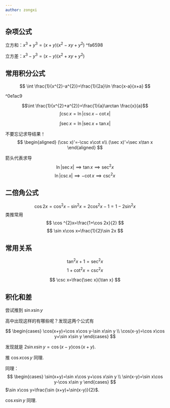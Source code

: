 ```yaml
---
author: zongxi
---
```


## 杂项公式
立方和：$x^{3}+y^{3}=(x+y)(x^{2}-xy+y^{2})$ ^fa6598

立方差：$x^{3}-y^{3}=(x-y)(x^{2}+xy+y^{2})$ 
## 常用积分公式


$$
\int \frac{1}{x^{2}-a^{2}}=\frac{1}{2a}\ln \frac{x-a}{x+a}
$$

^0e1ac9

$$\int \frac{1}{x^{2}+a^{2}}=\frac{1}{a}\arctan \frac{x}{a}$$
$$
\int \csc x=\ln|\csc x-\cot x|
$$

$$
\int \sec x=\ln|\sec x+\tan x|
$$

不要忘记求导结果！
$$
\begin{aligned}
(\csc x)'=-\csc x\cot x\\
(\sec x)'=\sec x\tan x
\end{aligned}
$$

箭头代表求导
$$
\ln |\sec x|\implies \tan x\implies \sec ^{2}x
$$
$$
\ln|\csc x|\implies -\cot x\implies \csc ^{2}x
$$


## 二倍角公式
$$
\cos 2x=\cos ^{2}x-\sin ^{2}x=2\cos ^{2}x-1=1-2\sin ^{2}x
$$
类推常用
$$
\cos ^{2}x=\frac{1+\cos 2x}{2}
$$
$$
\sin x\cos x=\frac{1}{2}\sin 2x
$$
## 常用关系
$$
\tan ^{2}x+1=\sec ^{2}x
$$
$$
1+\cot ^{2}x=\csc ^{2}x
$$

$$
\csc x=\frac{\sec x}{\tan x}
$$



## 积化和差

尝试推到 $\sin x\sin y$

高中出现这样的有哪些呢？发现这两个公式有

$$
\begin{cases}
\cos(x+y)=\cos x\cos y-\sin x\sin y \\
\cos(x-y)=\cos x\cos y+\sin x\sin y
\end{cases}
$$


发现就是 $2\sin x\sin y=\cos(x-y)\cos(x+y)$.

推 $\cos x\cos y$ 同理.

同理：$$
\begin{cases}
\sin(x+y)=\sin x\cos y+\cos x\sin y \\
\sin(x-y)=\sin x\cos y-\cos x\sin y
\end{cases}
$$
$\sin x\cos y=\frac{\sin (x+y)+\sin(x-y)}{2}$.

$\cos x\sin y$ 同理.